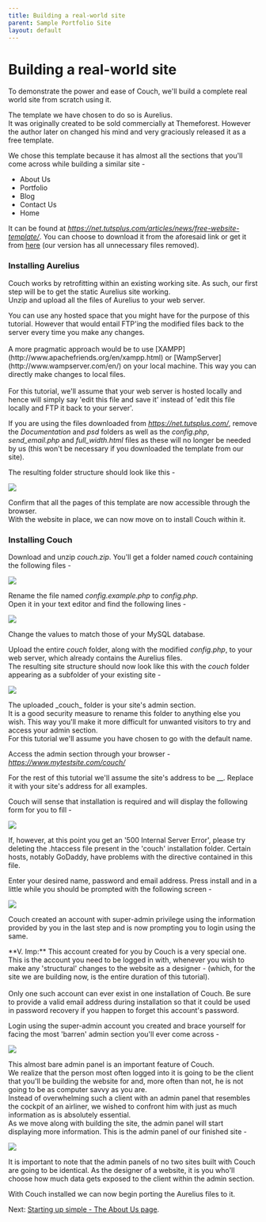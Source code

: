 ```yaml
---
title: Building a real-world site
parent: Sample Portfolio Site
layout: default
---
```


# Building a real-world site

To demonstrate the power and ease of Couch, we'll build a complete real world site from scratch using it.

The template we have chosen to do so is Aurelius.[<img alt="" src="../assets/img/contents/download.png" style="border: 0; float: right;"/>](http://www.couchcms.com/docs/code/Aurelius.zip)<br/>
It was originally created to be sold commercially at Themeforest. However the author later on changed his mind and very graciously released it as a free template.

We chose this template because it has almost all the sections that you'll come across while building a similar site -

* About Us
* Portfolio
* Blog
* Contact Us
* Home

It can be found at [_<https://net.tutsplus.com/articles/news/free-website-template/>_](http://net.tutsplus.com/articles/news/free-website-template/). You can choose to download it from the aforesaid link or get it from [here](http://www.couchcms.com/docs/code/Aurelius.zip) (our version has all unnecessary files removed).

### Installing Aurelius

Couch works by retrofitting within an existing working site. As such, our first step will be to get the static Aurelius site working.<br/>
Unzip and upload all the files of Aurelius to your web server.

<p class="notice">
    You can use any hosted space that you might have for the purpose of this tutorial. However that would entail FTP'ing the modified files back to the server every time you make any changes.<br/>
    <br/>
    A more pragmatic approach would be to use [XAMPP](http://www.apachefriends.org/en/xampp.html) or [WampServer](http://www.wampserver.com/en/) on your local machine. This way you can directly make changes to local files.<br/>
    <br/>
    For this tutorial, we'll assume that your web server is hosted locally and hence will simply say 'edit this file and save it' instead of 'edit this file locally and FTP it back to your server'.
</p>

If you are using the files downloaded from _<https://net.tutsplus.com/>_, remove the _Documentation_ and _psd_ folders as well as the _config.php_, *send\_email.php* and *full\_width.html* files as these will no longer be needed by us (this won't be necessary if you downloaded the template from our site).

The resulting folder structure should look like this -

![](../../assets/img/contents/portfolio-site-1.gif)

Confirm that all the pages of this template are now accessible through the browser.<br/>
With the website in place, we can now move on to install Couch within it.

### Installing Couch

Download and unzip _couch.zip_. You'll get a folder named _couch_ containing the following files -

![](../../assets/img/contents/portfolio-site-2.gif)

Rename the file named _config.example.php_ to _config.php_.<br/>
Open it in your text editor and find the following lines -

![](../../assets/img/contents/portfolio-site-3.png)

Change the values to match those of your MySQL database.

Upload the entire _couch_ folder, along with the modified _config.php_, to your web server, which already contains the Aurelius files.<br/>
The resulting site structure should now look like this with the _couch_ folder appearing as a subfolder of your existing site -

![](../../assets/img/contents/portfolio-site-4.png)

<p class="notice">
    The uploaded _couch_ folder is your site's admin section.<br/>
    It is a good security measure to rename this folder to anything else you wish. This way you'll make it more difficult for unwanted visitors to try and access your admin section.<br/>
    For this tutorial we'll assume you have chosen to go with the default name.
</p>

Access the admin section through your browser - _<https://www.mytestsite.com/couch/>_

<p class="success">For the rest of this tutorial we'll assume the site's address to be _<https://www.mytestsite.com/>_. Replace it with your site's address for all examples.</p>

Couch will sense that installation is required and will display the following form for you to fill -

![](../../assets/img/contents/portfolio-site-5.jpg)

<p class="notice">If, however, at this point you get an '500 Internal Server Error', please try deleting the .htaccess file present in the 'couch' installation folder. Certain hosts, notably GoDaddy, have problems with the directive contained in this file.</p>

Enter your desired name, password and email address. Press install and in a little while you should be prompted with the following screen -

![](../../assets/img/contents/portfolio-site-6.jpg)

Couch created an account with super-admin privilege using the information provided by you in the last step and is now prompting you to login using the same.

<p class="error">
    **V. Imp:** This account created for you by Couch is a very special one. This is the account you need to be logged in with, whenever you wish to make any 'structural' changes to the website as a designer - (which, for the site we are building now, is the entire duration of this tutorial).<br/>
    <br/>
    Only one such account can ever exist in one installation of Couch. Be sure to provide a valid email address during installation so that it could be used in password recovery if you happen to forget this account's password.
</p>

Login using the super-admin account you created and brace yourself for facing the most 'barren' admin section you'll ever come across -

![](../../assets/img/contents/portfolio-site-7.jpg)

This almost bare admin panel is an important feature of Couch.<br/>
We realize that the person most often logged into it is going to be the client that you'll be building the website for and, more often than not, he is not going to be as computer savvy as you are.<br/>
Instead of overwhelming such a client with an admin panel that resembles the cockpit of an airliner, we wished to confront him with just as much information as is absolutely essential.<br/>
As we move along with building the site, the admin panel will start displaying more information. This is the admin panel of our finished site -

![](../../assets/img/contents/portfolio-site-8.png)

It is important to note that the admin panels of no two sites built with Couch are going to be identical. As the designer of a website, it is you who'll choose how much data gets exposed to the client within the admin section.

With Couch installed we can now begin porting the Aurelius files to it.

Next: [Starting up simple - The About Us page](../about-us.html).
